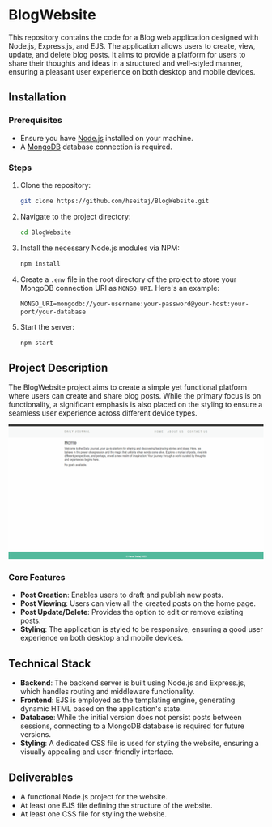 # BlogWebsite

This repository contains the code for a Blog web application designed with Node.js, Express.js, and EJS. The application allows users to create, view, update, and delete blog posts. It aims to provide a platform for users to share their thoughts and ideas in a structured and well-styled manner, ensuring a pleasant user experience on both desktop and mobile devices.

## Installation

### Prerequisites
- Ensure you have [Node.js](https://nodejs.org/en/) installed on your machine.
- A [MongoDB](https://www.mongodb.com/) database connection is required.

### Steps
1. Clone the repository:
   ```bash
   git clone https://github.com/hseitaj/BlogWebsite.git
   ```
2. Navigate to the project directory:
   ```bash
   cd BlogWebsite
   ```
3. Install the necessary Node.js modules via NPM:
   ```bash
   npm install
   ```
4. Create a `.env` file in the root directory of the project to store your MongoDB connection URI as `MONGO_URI`. Here's an example:
   ```env
   MONGO_URI=mongodb://your-username:your-password@your-host:your-port/your-database
   ```
5. Start the server:
   ```bash
   npm start
   ```

## Project Description

The BlogWebsite project aims to create a simple yet functional platform where users can create and share blog posts. While the primary focus is on functionality, a significant emphasis is also placed on the styling to ensure a seamless user experience across different device types.

![Animation](https://github.com/hseitaj/BlogWebsite/blob/CMPSC/public/css/blogwebsite.gif)


### Core Features

- **Post Creation**: Enables users to draft and publish new posts.
- **Post Viewing**: Users can view all the created posts on the home page.
- **Post Update/Delete**: Provides the option to edit or remove existing posts.
- **Styling**: The application is styled to be responsive, ensuring a good user experience on both desktop and mobile devices.

## Technical Stack

- **Backend**: The backend server is built using Node.js and Express.js, which handles routing and middleware functionality.
- **Frontend**: EJS is employed as the templating engine, generating dynamic HTML based on the application's state.
- **Database**: While the initial version does not persist posts between sessions, connecting to a MongoDB database is required for future versions.
- **Styling**: A dedicated CSS file is used for styling the website, ensuring a visually appealing and user-friendly interface.

## Deliverables

- A functional Node.js project for the website.
- At least one EJS file defining the structure of the website.
- At least one CSS file for styling the website.
